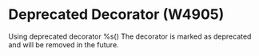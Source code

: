 # Deprecated Decorator (W4905)

Using deprecated decorator %s() The decorator is marked as deprecated
and will be removed in the future.
